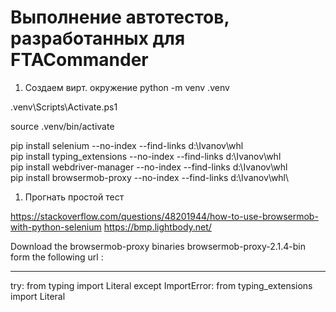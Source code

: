 # Выполнение автотестов, разработанных для FTACommander

1. Создаем вирт. окружение
python -m venv .venv

.venv\Scripts\Activate.ps1

source .venv/bin/activate

pip install selenium --no-index --find-links d:\Ivanov\whl\
pip install typing_extensions --no-index --find-links d:\Ivanov\whl\
pip install webdriver-manager --no-index --find-links d:\Ivanov\whl\
pip install browsermob-proxy --no-index --find-links d:\Ivanov\whl\


1. Прогнать простой тест

https://stackoverflow.com/questions/48201944/how-to-use-browsermob-with-python-selenium
https://bmp.lightbody.net/

Download the browsermob-proxy binaries browsermob-proxy-2.1.4-bin form the following url :



---
try:
    from typing import Literal
except ImportError:
    from typing_extensions import Literal